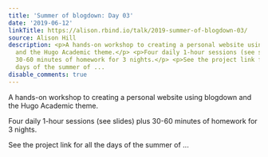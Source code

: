 ```yaml
---
title: 'Summer of blogdown: Day 03'
date: '2019-06-12'
linkTitle: https://alison.rbind.io/talk/2019-summer-of-blogdown-03/
source: Alison Hill
description: <p>A hands-on workshop to creating a personal website using blogdown
  and the Hugo Academic theme.</p> <p>Four daily 1-hour sessions (see slides) plus
  30-60 minutes of homework for 3 nights.</p> <p>See the project link for all the
  days of the summer of ...
disable_comments: true
---
```

<p>A hands-on workshop to creating a personal website using blogdown and the Hugo Academic theme.</p> <p>Four daily 1-hour sessions (see slides) plus 30-60 minutes of homework for 3 nights.</p> <p>See the project link for all the days of the summer of ...